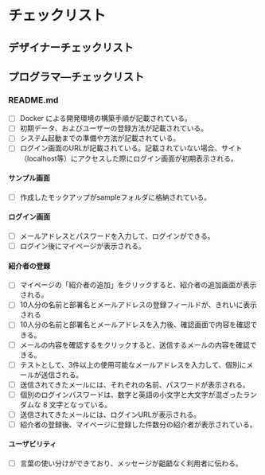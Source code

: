 # チェックリスト

## デザイナーチェックリスト



## プログラマ―チェックリスト
### README.md
- [ ] Docker による開発環境の構築手順が記載されている。
- [ ] 初期データ、およびユーザーの登録方法が記載されている。
- [ ] システム起動までの準備や方法が記載されている。
- [ ] ログイン画面のURLが記載されている。記載されていない場合、サイト（localhost等）にアクセスした際にログイン画面が初期表示される。
#### サンプル画面
- [ ] 作成したモックアップがsampleフォルダに格納されている。
#### ログイン画面
- [ ] メールアドレスとパスワードを入力して、ログインができる。
- [ ] ログイン後にマイページが表示される。
#### 紹介者の登録
- [ ] マイページの「紹介者の追加」をクリックすると、紹介者の追加画面が表示される。
- [ ] 10人分の名前と部署名とメールアドレスの登録フィールドが、きれいに表示される
- [ ] 10人分の名前と部署名とメールアドレスを入力後、確認画面で内容を確認できる。
- [ ] メールの内容を確認するをクリックすると、送信するメールの内容を確認できる。
- [ ] テストとして、3件以上の使用可能なメールアドレスを入力して、個別にメールが送信される。
- [ ] 送信されてきたメールには、それぞれの名前、パスワードが表示される。
- [ ] 個別のログインパスワードは、数字と英語の小文字と大文字が混ざったランダムな 8 文字となっている。
- [ ] 送信されてきたメールには、ログインURLが表示される。
- [ ] 紹介者の登録後、マイページに登録した件数分の紹介者が表示されている。
#### ユーザビリティ
- [ ] 言葉の使い分けができており、メッセージが齟齬なく利用者に伝わる。
